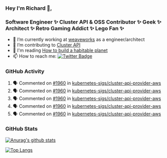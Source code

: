 ### Hey I'm Richard 👋, 

<h3 align="left">Software Engineer ✨ Cluster API & OSS Contributor ✨ Geek ✨ Architect ✨ Retro Gaming Addict ✨ Lego Fan ✨</h3>

- 🔭 I’m currently working at [weaveworks](https://github.com/weaveworks) as a engineer/architect
- 👯 I’m contributing to [Cluster API](https://github.com/kubernetes-sigs/cluster-api-provider-aws/pulls?q=is%3Aissue+is%3Apr+author%3Arichardcase+)
- 💬 I'm reading [How to build a habitable planet](https://www.amazon.co.uk/How-Build-Habitable-Planet-Humankind/dp/0691140065)
- 📫 How to reach me: [![Twitter Badge](https://img.shields.io/badge/-@fruit_case-00acee?style=flat&logo=Twitter&logoColor=white)](https://twitter.com/intent/follow?screen_name=fruit_case "Follow on Twitter")

### GitHub Activity 

<!--START_SECTION:activity-->
1. 🗣 Commented on [#1960](https://github.com//kubernetes-sigs/cluster-api-provider-aws/issues/1960) in [kubernetes-sigs/cluster-api-provider-aws](https://github.com//kubernetes-sigs/cluster-api-provider-aws)
2. 🗣 Commented on [#1960](https://github.com//kubernetes-sigs/cluster-api-provider-aws/issues/1960) in [kubernetes-sigs/cluster-api-provider-aws](https://github.com//kubernetes-sigs/cluster-api-provider-aws)
3. 🗣 Commented on [#1960](https://github.com//kubernetes-sigs/cluster-api-provider-aws/issues/1960) in [kubernetes-sigs/cluster-api-provider-aws](https://github.com//kubernetes-sigs/cluster-api-provider-aws)
4. 🗣 Commented on [#1960](https://github.com//kubernetes-sigs/cluster-api-provider-aws/issues/1960) in [kubernetes-sigs/cluster-api-provider-aws](https://github.com//kubernetes-sigs/cluster-api-provider-aws)
5. 🗣 Commented on [#1960](https://github.com//kubernetes-sigs/cluster-api-provider-aws/issues/1960) in [kubernetes-sigs/cluster-api-provider-aws](https://github.com//kubernetes-sigs/cluster-api-provider-aws)
<!--END_SECTION:activity-->

### GitHub Stats

[![Anurag's github stats](https://github-readme-stats.vercel.app/api?username=richardcase&count_private=true&show_icons=true)](https://github.com/anuraghazra/github-readme-stats)

[![Top Langs](https://github-readme-stats.vercel.app/api/top-langs/?username=richardcase&hide=html&layout=compact)](https://github.com/anuraghazra/github-readme-stats)
